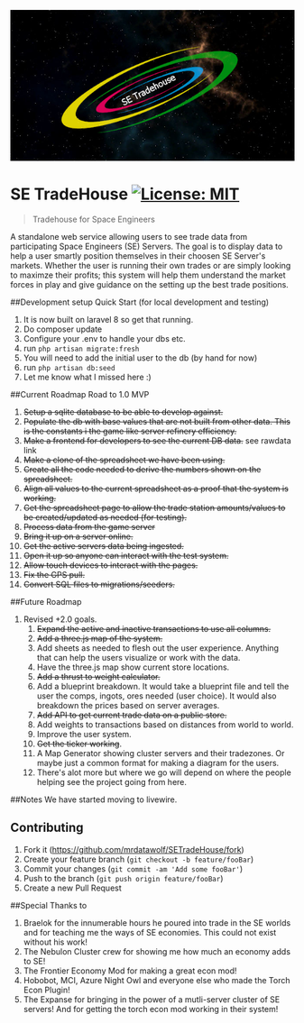 ![alt text](https://github.com/mrdatawolf/SETradeHouse/blob/master/public/img/SETradeHouse_logo_core.png?raw=true)
# SE TradeHouse [![License: MIT](https://img.shields.io/badge/License-MIT-yellow.svg)](https://opensource.org/licenses/MIT)

> Tradehouse for Space Engineers

A standalone web service allowing users to see trade data from participating Space Engineers (SE) Servers.  The goal is to display data to help a user smartly position themselves in their choosen SE Server's markets. Whether the user is running their own trades or are simply looking to maximze their profits; this system will help them understand the market forces in play and give guidance on the setting up the best trade positions.
 
##Development setup Quick Start (for local development and testing)
1. It is now built on laravel 8 so get that running.
2. Do composer update
3. Configure your .env to handle your dbs etc.
4. run ```php artisan migrate:fresh```
5. You will need to add the initial user to the db (by hand for now)
6. run ```php artisan db:seed```
7. Let me know what I missed here :)

##Current Roadmap
Road to 1.0 MVP
1. ~~Setup a sqlite database to be able to develop against.~~
2. ~~Populate the db with base values that are not built from other data.  This is the constants i the game like server refinery efficiency.~~
3. ~~Make a frontend for developers to see the current DB data.~~ see rawdata link
4. ~~Make a clone of the spreadsheet we have been using.~~
5. ~~Create all the code needed to derive the numbers shown on the spreadsheet.~~
6. ~~Align all values to the current spreadsheet as a proof that the system is working.~~
7. ~~Get the spreadsheet page to allow the trade station amounts/values to be created/updated as needed (for testing).~~
8. ~~Process data from the game server~~
9. ~~Bring it up on a server online.~~
10. ~~Get the active servers data being ingested.~~
11. ~~Open it up so anyone can interact with the test system.~~
12. ~~Allow touch devices to interact with the pages.~~
13. ~~Fix the GPS pull.~~
14. ~~Convert SQL files to migrations/seeders.~~
 
##Future Roadmap
1.  Revised +2.0 goals.
    1. ~~Expand the active and inactive transactions to use all columns.~~
    2. ~~Add a three.js map of the system.~~
    3. Add sheets as needed to flesh out the user experience. Anything that can help the users visualize or work with the data.
    4. Have the three.js map show current  store locations.
    5. ~~Add a thrust to weight calculator.~~
    6. Add a blueprint breakdown. It would take a blueprint file and tell the user the comps, ingots, ores needed (user choice). It would also breakdown the prices based on server averages.
    7. ~~Add API to get current trade data on a public store.~~
    8. Add weights to transactions based on distances from world to world.
    9. Improve the user system.
    10. ~~Get the ticker working~~.
    11. A Map Generator showing cluster servers and their tradezones. Or maybe just a common format for making a diagram for the users.
    12. There's alot more but where we go will depend on where the people helping see the project going from here.

##Notes
We have started moving to livewire.

## Contributing

1. Fork it (<https://github.com/mrdatawolf/SETradeHouse/fork>)
2. Create your feature branch (`git checkout -b feature/fooBar`)
3. Commit your changes (`git commit -am 'Add some fooBar'`)
4. Push to the branch (`git push origin feature/fooBar`)
5. Create a new Pull Request

<!-- Markdown link & img dfn's -->
[wiki]: https://github.com/mrdatawolf/SETradeHouse/wiki

##Special Thanks to
1. Braelok for the innumerable hours he poured into trade in the SE worlds and for teaching me the ways of SE economies.  This could not exist without his work!
2. The Nebulon Cluster crew for showing me how much an economy adds to SE!
3. The Frontier Economy Mod for making a great econ mod!
4. Hobobot, MCI, Azure Night Owl and everyone else who made the Torch Econ Plugin!
5. The Expanse for bringing in the power of a mutli-server cluster of SE servers! And for getting the torch econ mod working in their system!  

